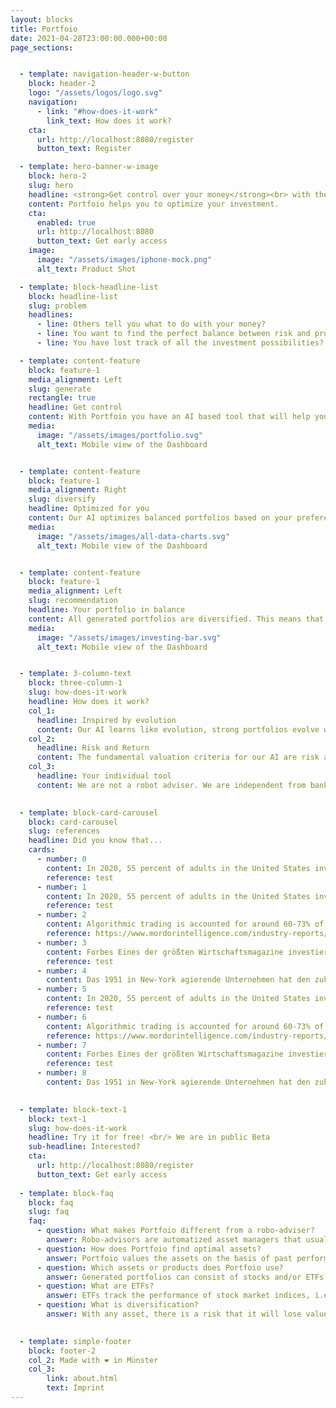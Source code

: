 ```yaml
---
layout: blocks
title: Portfoio
date: 2021-04-28T23:00:00.000+00:00
page_sections:


  - template: navigation-header-w-button
    block: header-2
    logo: "/assets/logos/logo.svg"
    navigation:
      - link: "#how-does-it-work"
        link_text: How does it work?
    cta:
      url: http://localhost:8080/register
      button_text: Register

  - template: hero-banner-w-image
    block: hero-2
    slug: hero
    headline: <strong>Get control over your money</strong><br> with the power of AI
    content: Portfoio helps you to optimize your investment.
    cta:
      enabled: true
      url: http://localhost:8080
      button_text: Get early access
    image:
      image: "/assets/images/iphone-mock.png"
      alt_text: Product Shot

  - template: block-headline-list
    block: headline-list
    slug: problem
    headlines:
      - line: Others tell you what to do with your money?
      - line: You want to find the perfect balance between risk and profit?
      - line: You have lost track of all the investment possibilities?

  - template: content-feature
    block: feature-1
    media_alignment: Left
    slug: generate
    rectangle: true
    headline: Get control
    content: With Portfoio you have an AI based tool that will help you create a portfolio that will withstand crises and earn you profits at the same time. It does not matter which bank you have your portfolio at.
    media:
      image: "/assets/images/portfolio.svg"
      alt_text: Mobile view of the Dashboard


  - template: content-feature
    block: feature-1
    media_alignment: Right
    slug: diversify
    headline: Optimized for you
    content: Our AI optimizes balanced portfolios based on your preferences. You can decide whether you want to invest only in sustainable assets, just ETFs or which risk you want to take.
    media:
      image: "/assets/images/all-data-charts.svg"
      alt_text: Mobile view of the Dashboard


  - template: content-feature
    block: feature-1
    media_alignment: Left
    slug: recommendation
    headline: Your portfolio in balance
    content: All generated portfolios are diversified. This means that they invest broadly in different sectors and regions. Therefore, if one value declines, the other values in the portfolio catch it up.
    media:
      image: "/assets/images/investing-bar.svg"
      alt_text: Mobile view of the Dashboard


  - template: 3-column-text
    block: three-column-1
    slug: how-does-it-work
    headline: How does it work?
    col_1:
      headline: Inspired by evolution
      content: Our AI learns like evolution, strong portfolios evolve while poor performers are weeded out. It does this based on past performance. So it is worthwhile to come back regularly!
    col_2:
      headline: Risk and Return
      content: The fundamental valuation criteria for our AI are risk and return. These are not only important values for you, but are also core evaluation criteria in science.
    col_3:
      headline: Your individual tool
      content: We are not a robot adviser. We are independent from banks and free to use. Portfoio helps you to get control over your investment.

 
  - template: block-card-carousel
    block: card-carousel
    slug: references
    headline: Did you know that...
    cards:
      - number: 0
        content: In 2020, 55 percent of adults in the United States invested in the stock market.
        reference: test
      - number: 1
        content: In 2020, 55 percent of adults in the United States invested in the stock market.
        reference: test
      - number: 2
        content: Algorithmic trading is accounted for around 60-73% of the overall United States equity trading.
        reference: https://www.mordorintelligence.com/industry-reports/algorithmic-trading-market
      - number: 3
        content: Forbes Eines der größten Wirtschaftsmagazine investiert erfolgreich in die eigene Entwicklung von künstlicher Intelligenz für die Portfolioanalyse.
        reference: test
      - number: 4
        content: Das 1951 in New-York agierende Unternehmen hat den zukünftigen Mehrwert durch künstliche Intelligenzen bereits 2019 in 
      - number: 5
        content: In 2020, 55 percent of adults in the United States invested in the stock market.
        reference: test
      - number: 6
        content: Algorithmic trading is accounted for around 60-73% of the overall United States equity trading.
        reference: https://www.mordorintelligence.com/industry-reports/algorithmic-trading-market
      - number: 7
        content: Forbes Eines der größten Wirtschaftsmagazine investiert erfolgreich in die eigene Entwicklung von künstlicher Intelligenz für die Portfolioanalyse.
        reference: test
      - number: 8
        content: Das 1951 in New-York agierende Unternehmen hat den zukünftigen Mehrwert durch künstliche Intelligenzen bereits 2019 in 
      

  - template: block-text-1
    block: text-1
    slug: how-does-it-work
    headline: Try it for free! <br/> We are in public Beta
    sub-headline: Interested?
    cta:
      url: http://localhost:8080/register
      button_text: Get early access
  
  - template: block-faq
    block: faq
    slug: faq
    faq:
      - question: What makes Portfoio different from a robo-adviser?
        answer: Robo-advisors are automatized asset managers that usually only provide a “one-size-fits-all” solution. Portfoio on the other hand is a software for investors who want to build and manage their portfolio themselves. Whether you have prior knowledge or are a first time investor, the app will be your co-pilot to assist you with your investments. With an asset manager you delegate all the decisions - with us you are the one who decides what assets you want to buy.
      - question: How does Portfoio find optimal assets?
        answer: Portfoio values the assets on the basis of past performance. That is, how big the fluctuations in value were and how high the profit was. In addition, how the assets harmonize and balance each other as a whole portfolio.
      - question: Which assets or products does Portfoio use?
        answer: Generated portfolios can consist of stocks and/or ETFs (more coming soon, crypto friends 😏). You can decide yourself from what your portfolios will be generated. 
      - question: What are ETFs?
        answer: ETFs track the performance of stock market indices, i.e. combine the performance of several companies - in contrast to individual stocks, which track a specific value. The aim of an ETF is to achieve the same return as the index it tracks.
      - question: What is diversification?
        answer: With any asset, there is a risk that it will lose value in the future. This is the individual risk. For this reason, you should not invest all your assets in one asset.<br/>To minimize the risk, Portfoio always generates portfolios of assets from different industries and countries. This way you are not dependent on the success of a single company.

 
  - template: simple-footer
    block: footer-2
    col_2: Made with ❤︎ in Münster
    col_3: 
        link: about.html
        text: Imprint
---
```

